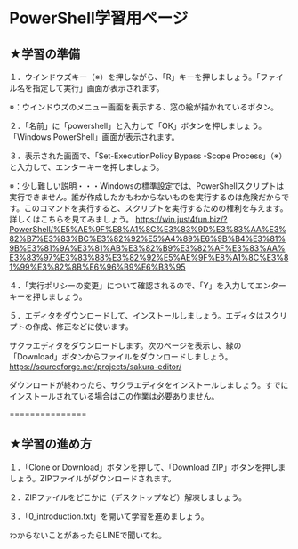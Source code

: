 # PowerShell学習用ページ

★学習の準備
-
１．ウインドウズキー（※）を押しながら、「R」キーを押しましょう。「ファイル名を指定して実行」画面が表示されます。

※：ウインドウズのメニュー画面を表示する、窓の絵が描かれているボタン。

２．「名前」に「powershell」と入力して「OK」ボタンを押しましょう。「Windows PowerShell」画面が表示されます。

３．表示された画面で、「Set-ExecutionPolicy Bypass -Scope Process」（※）と入力して、エンターキーを押しましょう。

※：少し難しい説明・・・Windowsの標準設定では、PowerShellスクリプトは実行できません。誰が作成したかもわからないものを実行するのは危険だからです。このコマンドを実行すると、スクリプトを実行するための権利を与えます。詳しくはこちらを見てみましょう。
https://win.just4fun.biz/?PowerShell/%E5%AE%9F%E8%A1%8C%E3%83%9D%E3%83%AA%E3%82%B7%E3%83%BC%E3%82%92%E5%A4%89%E6%9B%B4%E3%81%9B%E3%81%9A%E3%81%AB%E3%82%B9%E3%82%AF%E3%83%AA%E3%83%97%E3%83%88%E3%82%92%E5%AE%9F%E8%A1%8C%E3%81%99%E3%82%8B%E6%96%B9%E6%B3%95

４．「実行ポリシーの変更」について確認されるので、「Y」を入力してエンターキーを押しましょう。

５．エディタをダウンロードして、インストールしましょう。エディタはスクリプトの作成、修正などに使います。

サクラエディタをダウンロードします。次のページを表示し、緑の「Download」ボタンからファイルをダウンロードしましょう。
https://sourceforge.net/projects/sakura-editor/

ダウンロードが終わったら、サクラエディタをインストールしましょう。すでにインストールされている場合はこの作業は必要ありません。

===============

★学習の進め方
-
１．「Clone or Download」ボタンを押して、「Download ZIP」ボタンを押しましょう。ZIPファイルがダウンロードされます。

２．ZIPファイルをどこかに（デスクトップなど）解凍しましょう。

３．「0_introduction.txt」を開いて学習を進めましょう。

わからないことがあったらLINEで聞いてね。
